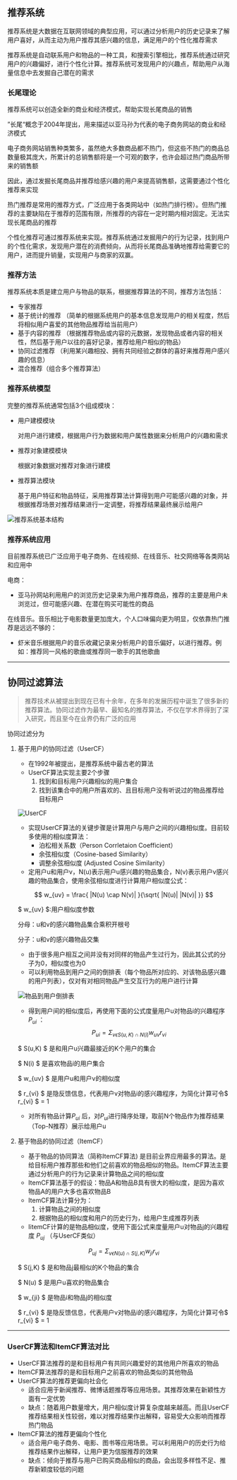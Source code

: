 ## 推荐系统
推荐系统是大数据在互联网领域的典型应用，可以通过分析用户的历史记录来了解用户喜好，从而主动为用户推荐其感兴趣的信息，满足用户的个性化推荐需求

推荐系统是自动联系用户和物品的一种工具，和搜索引擎相比，推荐系统通过研究用户的兴趣偏好，进行个性化计算。推荐系统可发现用户的兴趣点，帮助用户从海量信息中去发掘自己潜在的需求

### 长尾理论
推荐系统可以创造全新的商业和经济模式，帮助实现长尾商品的销售

”长尾“概念于2004年提出，用来描述以亚马孙为代表的电子商务网站的商业和经济模式

电子商务网站销售种类繁多，虽然绝大多数商品都不热门，但这些不热门的商品总数量极其庞大，所累计的总销售额将是一个可观的数字，也许会超过热门商品所带来的销售额

因此，通过发掘长尾商品并推荐给感兴趣的用户来提高销售额，这需要通过个性化推荐来实现

热门推荐是常用的推荐方式，广泛应用于各类网站中（如热门排行榜）。但热门推荐的主要缺陷在于推荐的范围有限，所推荐的内容在一定时期内相对固定。无法实现长尾商品的推荐

个性化推荐可通过推荐系统来实现。推荐系统通过发掘用户的行为记录，找到用户的个性化需求，发现用户潜在的消费倾向，从而将长尾商品准确地推荐给需要它的用户，进而提升销量，实现用户与商家的双赢。

### 推荐方法
推荐系统本质是建立用户与物品的联系，根据推荐算法的不同，推荐方法包括：

- 专家推荐
- 基于统计的推荐 （简单的根据系统用户的基本信息发现用户的相关程度，然后将相似用户喜爱的其他物品推荐给当前用户）
- 基于内容的推荐 （根据推荐物品或内容的元数据，发现物品或者内容的相关性，然后基于用户以往的喜好记录，推荐给用户相似的物品）
- 协同过滤推荐 （利用某兴趣相投、拥有共同经验之群体的喜好来推荐用户感兴趣的信息）
- 混合推荐（组合多个推荐算法）

### 推荐系统模型
完整的推荐系统通常包括3个组成模块：

- 用户建模模块

	对用户进行建模，根据用户行为数据和用户属性数据来分析用户的兴趣和需求

- 推荐对象建模模块

	根据对象数据对推荐对象进行建模
	
- 推荐算法模块

	基于用户特征和物品特征，采用推荐算法计算得到用户可能感兴趣的对象，并根据推荐场景对推荐结果进行一定调整，将推荐结果最终展示给用户
	
![推荐系统基本结构](https://raw.githubusercontent.com/bdkwl/big_data_note/master/%E5%A4%A7%E6%95%B0%E6%8D%AE%E5%9C%A8%E4%B8%8D%E5%90%8C%E9%A2%86%E5%9F%9F%E7%9A%84%E5%BA%94%E7%94%A8/%E6%8E%A8%E8%8D%90%E7%B3%BB%E7%BB%9F%E6%A8%A1%E5%9E%8B.png)


### 推荐系统应用
目前推荐系统已广泛应用于电子商务、在线视频、在线音乐、社交网络等各类网站和应用中

电商：

- 亚马孙网站利用用户的浏览历史记录来为用户推荐商品，推荐的主要是用户未浏览过，但可能感兴趣、在潜在购买可能性的商品

在线音乐。音乐相比于电影数量更加庞大，个人口味偏向更为明显，仅依靠热门推荐是远远不够的：
	
- 虾米音乐根据用户的音乐收藏记录来分析用户的音乐偏好，以进行推荐。例如：推荐同一风格的歌曲或推荐同一歌手的其他歌曲

---

## 协同过滤算法
> 推荐技术从被提出到现在已有十余年，在多年的发展历程中诞生了很多新的推荐算法。协同过滤作为最早、最知名的推荐算法，不仅在学术界得到了深入研究，而且至今在业界仍有广泛的应用

协同过滤分为

1. 基于用户的协同过滤（UserCF）
	- 在1992年被提出，是推荐系统中最古老的算法
	- UserCF算法实现主要2个步骤
		1. 找到和目标用户兴趣相似的用户集合
		2. 找到该集合中的用户所喜欢的、且目标用户没有听说过的物品推荐给目标用户

	![UserCF](https://raw.githubusercontent.com/bdkwl/big_data_note/master/大数据在不同领域的应用/UserCF.png)
	
	- 实现UserCF算法的关键步骤是计算用户与用户之间的兴趣相似度。目前较多使用的相似度算法：
		- 泊松相关系数（Person Corrletaion Coefficient）
		- 余弦相似度（Cosine-based Similarity）
		- 调整余弦相似度 (Adjusted Cosine Similarity）
	- 定用户u和用户v，N(u)表示用户u感兴趣的物品集合，N(v)表示用户v感兴趣的物品集合，使用余弦相似度进行计算用户相似度公式：
	
	$$ w_{uv} = \frac{ |N(u) \cap N(v)| }{\sqrt{ |N(u)| |N(v)| }} $$

	$ w_{uv} $:用户相似度参数
	
	分母：u和v的感兴趣物品集合乘积开根号
	
	分子：u和v的感兴趣物品交集
	
	- 由于很多用户相互之间并没有对同样的物品产生过行为，因此其公式的分子为0，相似度也为0
	- 可以利用物品到用户之间的倒排表（每个物品所对应的、对该物品感兴趣的用户列表），仅对有对相同物品产生交互行为的用户进行计算
	
	![物品到用户倒排表](https://raw.githubusercontent.com/bdkwl/big_data_note/master/%E5%A4%A7%E6%95%B0%E6%8D%AE%E5%9C%A8%E4%B8%8D%E5%90%8C%E9%A2%86%E5%9F%9F%E7%9A%84%E5%BA%94%E7%94%A8/UserCF-%E7%89%A9%E5%93%81%E5%88%B0%E7%94%A8%E6%88%B7%E5%80%92%E6%8E%92%E8%A1%A8.png)
	
	- 得到用户间的相似度后，再使用下面的公式度量用户u对物品i的兴趣程序 $P_{ui}$ ：
	$$ P_{ui} = \Sigma_{v \epsilon S(u,K) \cap N(i)} w_{uv} r_{vi} $$
	
	$ S(u,K) $ 是和用户u兴趣最接近的K个用户的集合
	
	$ N(i) $ 是喜欢物品i的用户集合
	
	$ w_{uv} $ 是用户u和用户v的相似度
	
	$ r_{vi} $ 是隐反馈信息，代表用户v对物品i的感兴趣程序，为简化计算可令$ r_{vi} $ = 1
	
	- 对所有物品计算$P_{ui}$ 后，对$P_{ui}$进行降序处理，取前N个物品作为推荐结果（Top-N推荐）展示给用户u
	
	
	
2. 基于物品的协同过滤（ItemCF）

	- 基于物品的协同算法（简称ItemCF算法) 是目前业界应用最多的算法。是给目标用户推荐那些和他们之前喜欢的物品相似的物品。ItemCF算法主要通过分析用户的行为记录来计算物品之间的相似度
	- ItemCF算法基于的假设：物品A和物品B具有很大的相似度，是因为喜欢物品A的用户大多也喜欢物品B
	- ItemCF算法计算分为：
		1. 计算物品之间的相似度
		2. 根据物品的相似度和用户的历史行为，给用户生成推荐列表
	- IitemCF计算的是物品相似度，使用下面公式来度量用户u对物品j的兴趣程度 $P_{uj}$ （与UserCF类似）

	$$ P_{uj} = \Sigma_{v \epsilon N(u) \cap S(j,K) } w_{ji} r_{vi} $$
	
	$ S(j,K)  $ 是和物品j最相似的K个物品的集合
	
	$ N(u) $ 是用户u喜欢的物品集合
	
	$ w_{ji} $ 是物品i和物品j的相似度
	
	$ r_{vi} $ 是隐反馈信息，代表用户v对物品i的感兴趣程序，为简化计算可令$ r_{vi} $ = 1
	
--- 

### UserCF算法和ItemCF算法对比	

- UserCF算法推荐的是和目标用户有共同兴趣爱好的其他用户所喜欢的物品
- ItemCF算法推荐的是和目标用户之前喜欢的物品类似的其他物品
- UserCF算法的推荐更偏向社会化
	- 适合应用于新闻推荐、微博话题推荐等应用场景。其推荐效果在新颖性方面有一定优势
	- 缺点：随着用户数量增大，用户相似度计算复杂度越来越高。而且UserCF推荐结果相关性较弱，难以对推荐结果作出解释，容易受大众影响而推荐热门物品
- ItemCF算法的推荐更偏向个性化
	- 适合用户电子商务、电影、图书等应用场景。可以利用用户的历史行为给推荐结果作出解释，让用户更为信服推荐的效果
	- 缺点：倾向于推荐与用户已购买商品相似的商品，会出现多样性不足、推荐新颖度较低的问题











